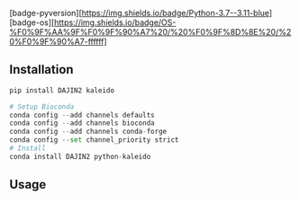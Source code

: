 [badge-pyversion][https://img.shields.io/badge/Python-3.7--3.11-blue]
[badge-os][https://img.shields.io/badge/OS-%F0%9F%AA%9F%F0%9F%90%A7%20/%20%F0%9F%8D%8E%20/%20%F0%9F%90%A7-ffffff]
## Installation

```python
pip install DAJIN2 kaleido
```

```python
# Setup Bioconda
conda config --add channels defaults
conda config --add channels bioconda
conda config --add channels conda-forge
conda config --set channel_priority strict
# Install
conda install DAJIN2 python-kaleido
```

## Usage

